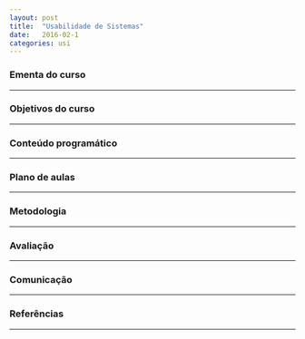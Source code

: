 ```yaml
---
layout: post
title:  "Usabilidade de Sistemas"
date:   2016-02-1
categories: usi
---
```


### Ementa do curso
___
### Objetivos do curso
___
### Conteúdo programático
___
### Plano de aulas
___
### Metodologia
___
### Avaliação
___
### Comunicação
___
### Referências
___
